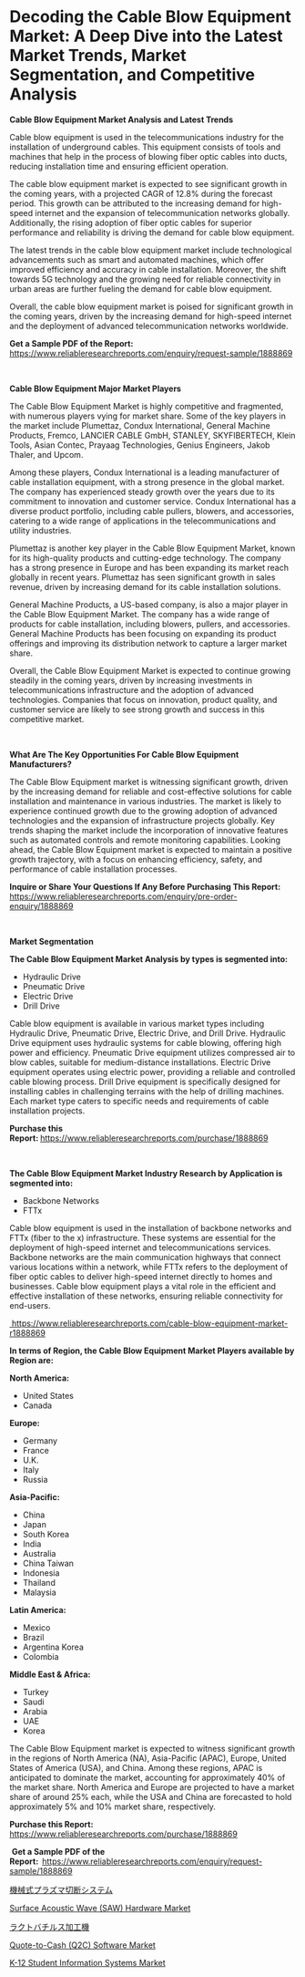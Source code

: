 <p><h1>Decoding the Cable Blow Equipment Market: A Deep Dive into the Latest Market Trends, Market Segmentation, and Competitive Analysis</h1></p><p><strong>Cable Blow Equipment Market Analysis and Latest Trends</strong></p>
<p><p>Cable blow equipment is used in the telecommunications industry for the installation of underground cables. This equipment consists of tools and machines that help in the process of blowing fiber optic cables into ducts, reducing installation time and ensuring efficient operation.</p><p>The cable blow equipment market is expected to see significant growth in the coming years, with a projected CAGR of 12.8% during the forecast period. This growth can be attributed to the increasing demand for high-speed internet and the expansion of telecommunication networks globally. Additionally, the rising adoption of fiber optic cables for superior performance and reliability is driving the demand for cable blow equipment.</p><p>The latest trends in the cable blow equipment market include technological advancements such as smart and automated machines, which offer improved efficiency and accuracy in cable installation. Moreover, the shift towards 5G technology and the growing need for reliable connectivity in urban areas are further fueling the demand for cable blow equipment.</p><p>Overall, the cable blow equipment market is poised for significant growth in the coming years, driven by the increasing demand for high-speed internet and the deployment of advanced telecommunication networks worldwide.</p></p>
<p><strong>Get a Sample PDF of the Report:&nbsp;</strong> <a href="https://www.reliableresearchreports.com/enquiry/request-sample/1888869">https://www.reliableresearchreports.com/enquiry/request-sample/1888869</a></p>
<p>&nbsp;</p>
<p><strong>Cable Blow Equipment Major Market Players</strong></p>
<p><p>The Cable Blow Equipment Market is highly competitive and fragmented, with numerous players vying for market share. Some of the key players in the market include Plumettaz, Condux International, General Machine Products, Fremco, LANCIER CABLE GmbH, STANLEY, SKYFIBERTECH, Klein Tools, Asian Contec, Prayaag Technologies, Genius Engineers, Jakob Thaler, and Upcom.</p><p>Among these players, Condux International is a leading manufacturer of cable installation equipment, with a strong presence in the global market. The company has experienced steady growth over the years due to its commitment to innovation and customer service. Condux International has a diverse product portfolio, including cable pullers, blowers, and accessories, catering to a wide range of applications in the telecommunications and utility industries.</p><p>Plumettaz is another key player in the Cable Blow Equipment Market, known for its high-quality products and cutting-edge technology. The company has a strong presence in Europe and has been expanding its market reach globally in recent years. Plumettaz has seen significant growth in sales revenue, driven by increasing demand for its cable installation solutions.</p><p>General Machine Products, a US-based company, is also a major player in the Cable Blow Equipment Market. The company has a wide range of products for cable installation, including blowers, pullers, and accessories. General Machine Products has been focusing on expanding its product offerings and improving its distribution network to capture a larger market share.</p><p>Overall, the Cable Blow Equipment Market is expected to continue growing steadily in the coming years, driven by increasing investments in telecommunications infrastructure and the adoption of advanced technologies. Companies that focus on innovation, product quality, and customer service are likely to see strong growth and success in this competitive market.</p></p>
<p>&nbsp;</p>
<p><strong>What Are The Key Opportunities For Cable Blow Equipment Manufacturers?</strong></p>
<p><p>The Cable Blow Equipment market is witnessing significant growth, driven by the increasing demand for reliable and cost-effective solutions for cable installation and maintenance in various industries. The market is likely to experience continued growth due to the growing adoption of advanced technologies and the expansion of infrastructure projects globally. Key trends shaping the market include the incorporation of innovative features such as automated controls and remote monitoring capabilities. Looking ahead, the Cable Blow Equipment market is expected to maintain a positive growth trajectory, with a focus on enhancing efficiency, safety, and performance of cable installation processes.</p></p>
<p><strong>Inquire or Share Your Questions If Any Before Purchasing This Report:</strong> <a href="https://www.reliableresearchreports.com/enquiry/pre-order-enquiry/1888869">https://www.reliableresearchreports.com/enquiry/pre-order-enquiry/1888869</a></p>
<p>&nbsp;</p>
<p><strong>Market Segmentation</strong></p>
<p><strong>The Cable Blow Equipment Market Analysis by types is segmented into:</strong></p>
<p><ul><li>Hydraulic Drive</li><li>Pneumatic Drive</li><li>Electric Drive</li><li>Drill Drive</li></ul></p>
<p><p>Cable blow equipment is available in various market types including Hydraulic Drive, Pneumatic Drive, Electric Drive, and Drill Drive. Hydraulic Drive equipment uses hydraulic systems for cable blowing, offering high power and efficiency. Pneumatic Drive equipment utilizes compressed air to blow cables, suitable for medium-distance installations. Electric Drive equipment operates using electric power, providing a reliable and controlled cable blowing process. Drill Drive equipment is specifically designed for installing cables in challenging terrains with the help of drilling machines. Each market type caters to specific needs and requirements of cable installation projects.</p></p>
<p><strong>Purchase this Report:&nbsp;</strong><a href="https://www.reliableresearchreports.com/purchase/1888869">https://www.reliableresearchreports.com/purchase/1888869</a></p>
<p>&nbsp;</p>
<p><strong>The Cable Blow Equipment Market Industry Research by Application is segmented into:</strong></p>
<p><ul><li>Backbone Networks</li><li>FTTx</li></ul></p>
<p><p>Cable blow equipment is used in the installation of backbone networks and FTTx (fiber to the x) infrastructure. These systems are essential for the deployment of high-speed internet and telecommunications services. Backbone networks are the main communication highways that connect various locations within a network, while FTTx refers to the deployment of fiber optic cables to deliver high-speed internet directly to homes and businesses. Cable blow equipment plays a vital role in the efficient and effective installation of these networks, ensuring reliable connectivity for end-users.</p></p>
<p><a href="https://www.reliableresearchreports.com/cable-blow-equipment-market-r1888869">&nbsp;https://www.reliableresearchreports.com/cable-blow-equipment-market-r1888869</a></p>
<p><strong>In terms of Region, the Cable Blow Equipment Market Players available by Region are:</strong></p>
<p>
    <p> <strong> North America: </strong>
        <ul>
            <li>United States</li>
            <li>Canada</li>
        </ul>
        </p> 
    <p> <strong> Europe: </strong>
        <ul>
            <li>Germany</li>
            <li>France</li>
            <li>U.K.</li>
            <li>Italy</li>
            <li>Russia</li>
        </ul>
        </p> 
    <p> <strong> Asia-Pacific: </strong>
        <ul>
            <li>China</li>
            <li>Japan</li>
            <li>South Korea</li>
            <li>India</li>
            <li>Australia</li>
            <li>China Taiwan</li>
            <li>Indonesia</li>
            <li>Thailand</li>
            <li>Malaysia</li>
        </ul>
        </p> 
    <p> <strong> Latin America: </strong>
        <ul>
            <li>Mexico</li>
            <li>Brazil</li>
            <li>Argentina Korea</li>
            <li>Colombia</li>
        </ul>
        </p> 
    <p> <strong> Middle East & Africa: </strong>
        <ul>
            <li>Turkey</li>
            <li>Saudi</li>
            <li>Arabia</li>
            <li>UAE</li>
            <li>Korea</li>
        </ul>
    </p>
    </p>
<p><p>The Cable Blow Equipment market is expected to witness significant growth in the regions of North America (NA), Asia-Pacific (APAC), Europe, United States of America (USA), and China. Among these regions, APAC is anticipated to dominate the market, accounting for approximately 40% of the market share. North America and Europe are projected to have a market share of around 25% each, while the USA and China are forecasted to hold approximately 5% and 10% market share, respectively.</p></p>
<p><strong>Purchase this Report: </strong><a href="https://www.reliableresearchreports.com/purchase/1888869">https://www.reliableresearchreports.com/purchase/1888869</a></p>
<p>&nbsp;<strong>Get a Sample PDF of the Report:&nbsp;&nbsp;</strong><a href="https://www.reliableresearchreports.com/enquiry/request-sample/1888869">https://www.reliableresearchreports.com/enquiry/request-sample/1888869</a></p>
<p><strong></strong></p>
<p><p><a href="https://github.com/mm14022023/Market-Research-Report-List-1/blob/main/4895419115249.md">機械式プラズマ切断システム</a></p><p><a href="https://www.linkedin.com/pulse/surface-acoustic-wave-saw-hardware-market-size-cagr-trends-2024-2030-evfdf">Surface Acoustic Wave (SAW) Hardware Market</a></p><p><a href="https://github.com/NikitaBruen/Market-Research-Report-List-1/blob/main/3689149115250.md">ラクトバチルス加工機</a></p><p><a href="https://github.com/qdaxyrhp12/Market-Research-Report-List-1/blob/main/quote-to-cash-q2c-software-market.md">Quote-to-Cash (Q2C) Software Market</a></p><p><a href="https://github.com/sajonf007/Market-Research-Report-List-1/blob/main/k-12-student-information-systems-market.md">K-12 Student Information Systems Market</a></p></p>